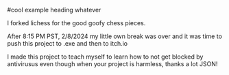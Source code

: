 #cool example heading whatever

I forked lichess for the good goofy chess pieces.

After 8:15 PM PST, 2/8/2024 my little own break was over and it was time to push this project to .exe and then to itch.io

I made this project to teach myself to learn how to not get blocked by antivirusus even though when your project is harmless, thanks a lot JSON!
